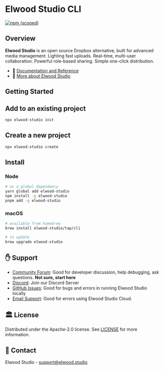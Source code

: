# Elwood Studio CLI

[![npm (scoped)](https://img.shields.io/npm/v/@elwood-studio/cli)](https://www.npmjs.com/package/@elwood-studio/cli)

## Overview

**Elwood Studio** is an open source Dropbox alternative, built for advanced media management. Lighting fast uploads. Real-time, multi-user collaboration. Powerful role-based sharing. Simple one-click distribution.

- 📖 [Documentation and Reference](https://elwood.studio/docs/cli)
- 🚀 [More about Elwood Studio](../../README.md)

## Getting Started

## Add to an existing project

```bash
npx elwood-studio init
```

## Create a new project

```bash
npx elwood-studio create
```

## Install

### Node

```bash
# as a global dependency
yarn global add elwood-studio
npm install -g elwood-studio
pnpm add -g elwood-studio
```

### macOS

```bash
# available from homebrew
brew install elwood-studio/tap/cli

# to update
brew upgrade elwood-studio
```

## :raised_hand: Support

- [Community Forum](https://github.com/elwood-studio/studio/discussions): Good for developer discussion, help debugging, ask questions. **Not sure, start here**
- [Discord](https://discord.gg/ZxWKPeABNG): Join our Discord Server
- [GitHub Issues](https://github.com/elwood-studio/studio/issues): Good for bugs and errors in running Elwood Studio locally
- [Email Support](mailto:support@elwood.studio): Good for errors using Elwood Studio Cloud.

## 🏛️ License

Distributed under the Apache-2.0 license. See [LICENSE](../../LICENSE) for more information.

## 📧 Contact

Elwood Studio - [support@elwood.studio](mailto:support@elwood.studio)
